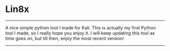 # Lin8x

----------------------------------------------------------------------------------------------

A nice simple python tool I made for Kali.
This is actually my first Python tool I made, so I really hope you enjoy it.
I will keep updating this tool as time goes on, but till then, enjoy the most recent version!

----------------------------------------------------------------------------------------------
